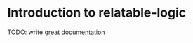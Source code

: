 # Introduction to relatable-logic

TODO: write [great documentation](http://jacobian.org/writing/what-to-write/)
